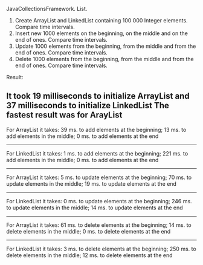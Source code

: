 JavaCollectionsFramework. List.

1. Create ArrayList and LinkedList containing  100 000 Integer elements. Compare time intervals.
2. Insert  new 1000 elements  on the  beginning, on  the middle  and on the end of ones. Compare time intervals.
3. Update 1000 elements  from the  beginning, from  the middle  and from the end of ones. Compare time intervals.
4. Delete 1000 elements  from the  beginning, from  the middle  and from the end of ones. Compare time intervals.

Result:


It took 19 milliseconds to initialize ArrayList and 37 milliseconds to initialize LinkedList
The fastest result was for ArayList
-------------------------------------------------------------------
For ArrayList it takes: 
39 ms. to add elements at the beginning;
13 ms. to add elements in the middle;
0 ms. to add elements at the end

-------------------------------------------------------------------
For LinkedList it takes: 
1 ms. to add elements at the beginning;
221 ms. to add elements in the middle;
0 ms. to add elements at the end

-------------------------------------------------------------------
For ArrayList it takes: 
5 ms. to update elements at the beginning;
70 ms. to update elements in the middle;
19 ms. to update elements at the end

-------------------------------------------------------------------
For LinkedList it takes: 
0 ms. to update elements at the beginning;
246 ms. to update elements in the middle;
14 ms. to update elements at the end

-------------------------------------------------------------------
For ArrayList it takes: 
61 ms. to delete elements at the beginning;
14 ms. to delete elements in the middle;
0 ms. to delete elements at the end

-------------------------------------------------------------------
For LinkedList it takes: 
3 ms. to delete elements at the beginning;
250 ms. to delete elements in the middle;
12 ms. to delete elements at the end

